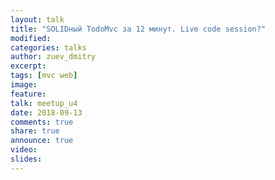 ```yaml
---
layout: talk
title: "SOLIDный TodoMvc за 12 минут. Live code session?"
modified:
categories: talks
author: zuev_dmitry
excerpt:
tags: [mvc web]
image:
feature:
talk: meetup_u4
date: 2018-09-13
comments: true
share: true
announce: true
video: 
slides: 
---
```


